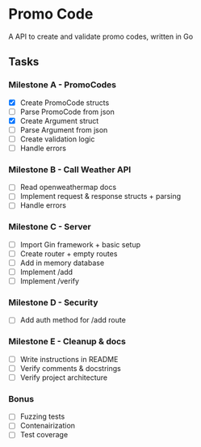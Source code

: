 # Promo Code

A API to create and validate promo codes, written in Go

## Tasks

### Milestone A - PromoCodes
- [x] Create PromoCode structs
- [ ] Parse PromoCode from json
- [x] Create Argument struct
- [ ] Parse Argument from json
- [ ] Create validation logic
- [ ] Handle errors

### Milestone B - Call Weather API 
- [ ] Read openweathermap docs
- [ ] Implement request & response structs + parsing
- [ ] Handle errors

### Milestone C - Server
- [ ] Import Gin framework + basic setup
- [ ] Create router + empty routes
- [ ] Add in memory database
- [ ] Implement /add
- [ ] Implement /verify

### Milestone D - Security
- [ ] Add auth method for /add route

### Milestone E - Cleanup & docs
- [ ] Write instructions in README
- [ ] Verify comments & docstrings
- [ ] Verify project architecture

### Bonus
- [ ] Fuzzing tests
- [ ] Contenairization
- [ ] Test coverage